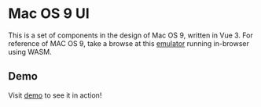 
# Mac OS 9 UI

This is a set of components in the design of Mac OS 9, written in Vue 3. For reference of MAC OS 9, take a browse at this [emulator](https://infinitemac.org/2000/Mac%20OS%209.0.4) running in-browser using WASM.

## Demo

Visit [demo](https://bdsplum.github.io/mac-os-9-ui/) to see it in action!
